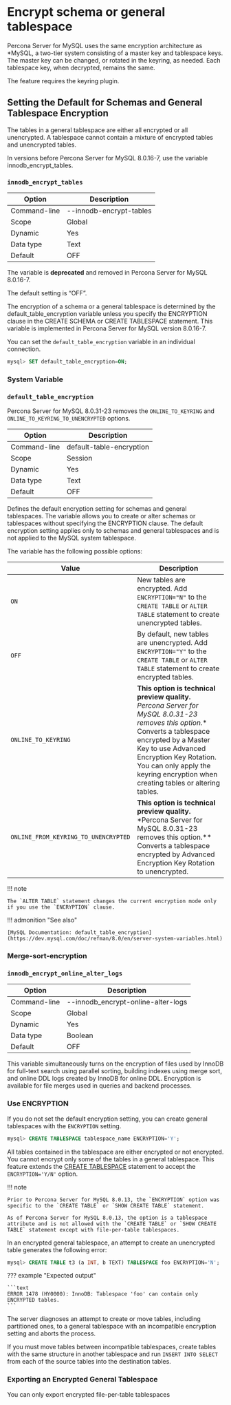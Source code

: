 # Encrypt schema or general tablespace

Percona Server for MySQL uses the same encryption architecture as *MySQL, a two-tier system consisting of a master key and tablespace keys. The master key can be changed, or rotated in the keyring, as needed. Each tablespace key, when
decrypted, remains the same.

The feature requires the keyring plugin.

## Setting the Default for Schemas and General Tablespace Encryption

The tables in a general tablespace are either all encrypted or all unencrypted.
A tablespace cannot contain a mixture of encrypted tables and unencrypted
tables.

In versions before Percona Server for MySQL 8.0.16-7, use the variable
innodb_encrypt_tables.

### `innodb_encrypt_tables`

| Option       | Description             |
|--------------|-------------------------|
| Command-line | --innodb-encrypt-tables |
| Scope        | Global                  |
| Dynamic      | Yes                     |
| Data type    | Text                    |
| Default      | OFF                     |

The variable is **deprecated** and removed in Percona Server for MySQL 8.0.16-7.

The default setting is “OFF”.

The encryption of a schema or a general tablespace is determined by the
default_table_encryption variable unless you specify the
ENCRYPTION clause in the CREATE SCHEMA or CREATE TABLESPACE statement. This
variable is implemented in Percona Server for MySQL version 8.0.16-7.

You can set the `default_table_encryption` variable in an individual
connection.

```sql
mysql> SET default_table_encryption=ON;
```

### System Variable

### `default_table_encryption`

Percona Server for MySQL 8.0.31-23 removes the `ONLINE_TO_KEYRING` and `ONLINE_TO_KEYRING_TO_UNENCRYPTED` options. 

| Option       | Description              |
|--------------|--------------------------|
| Command-line | default-table-encryption |
| Scope        | Session                  |
| Dynamic      | Yes                      |
| Data type    | Text                     |
| Default      | OFF                      |


Defines the default encryption setting for schemas and general tablespaces. The
variable allows you to create or alter schemas or tablespaces without specifying
the ENCRYPTION clause. The default encryption setting applies only to schemas
and general tablespaces and is not applied to the MySQL system tablespace.

The variable has the following possible options:

| Value | Description |
|---|---|
|  `ON`                                                                             | New tables are encrypted. Add `ENCRYPTION="N"` to the `CREATE TABLE` or `ALTER TABLE` statement to create unencrypted tables. |
| `OFF` | By default, new tables are unencrypted. Add `ENCRYPTION="Y"` to the `CREATE TABLE` or `ALTER TABLE` statement to create encrypted tables.
| `ONLINE_TO_KEYRING`| **This option is technical preview quality.** <br> *Percona Server for MySQL 8.0.31-23 removes this option.** <br> Converts a tablespace encrypted by a Master Key to use Advanced Encryption Key Rotation. You can only apply the keyring encryption when creating tables or altering tables.|
 `ONLINE_FROM_KEYRING_TO_UNENCRYPTED` | **This option is technical preview quality.** <br> *Percona Server for MySQL 8.0.31-23 removes this option.**<br> Converts a tablespace encrypted by Advanced Encryption Key Rotation to unencrypted.

!!! note

    The `ALTER TABLE` statement changes the current encryption mode only if you use the `ENCRYPTION` clause.

!!! admonition "See also"

    [MySQL Documentation: default_table_encryption](https://dev.mysql.com/doc/refman/8.0/en/server-system-variables.html)
    
### Merge-sort-encryption

### `innodb_encrypt_online_alter_logs`

| Option       | Description                        |
|--------------|------------------------------------|
| Command-line | --innodb_encrypt-online-alter-logs |
| Scope        | Global                             |
| Dynamic      | Yes                                |
| Data type    | Boolean                            |
| Default      | OFF                                |

This variable simultaneously turns on the encryption of files used by InnoDB for
full-text search using parallel sorting, building indexes using merge sort, and
online DDL logs created by InnoDB for online DDL. Encryption is available for
file merges used in queries and backend processes.

### Use ENCRYPTION

If you do not set the default encryption setting, you can create general
tablespaces with the `ENCRYPTION` setting.

```sql
mysql> CREATE TABLESPACE tablespace_name ENCRYPTION='Y';
```

All tables contained in the tablespace are either encrypted or not encrypted.
You cannot encrypt only some of the tables in a general tablespace. This
feature extends the  [CREATE TABLESPACE](https://dev.mysql.com/doc/refman/8.0/en/create-tablespace.html) statement to
accept the `ENCRYPTION='Y/N'` option.

!!! note

    Prior to Percona Server for MySQL 8.0.13, the `ENCRYPTION` option was specific to the `CREATE TABLE` or `SHOW CREATE TABLE` statement. 
    
    As of Percona Server for MySQL 8.0.13, the option is a tablespace attribute and is not allowed with the `CREATE TABLE` or `SHOW CREATE TABLE` statement except with file-per-table tablespaces.

In an encrypted general tablespace, an attempt to create an unencrypted table
generates the following error:

```sql
mysql> CREATE TABLE t3 (a INT, b TEXT) TABLESPACE foo ENCRYPTION='N';
```

??? example "Expected output"

    ```text
    ERROR 1478 (HY0000): InnoDB: Tablespace 'foo' can contain only ENCRYPTED tables.
    ```

The server diagnoses an attempt to create or move tables, including partitioned ones, to a
general tablespace with an incompatible encryption setting and aborts the process.

If you must move tables between incompatible tablespaces, create tables with the same structure in another tablespace and run `INSERT INTO SELECT` from each of the source tables into the destination tables.

### Exporting an Encrypted General Tablespace

You can only export encrypted file-per-table tablespaces
